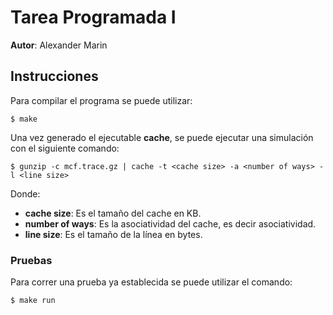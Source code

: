 # Tarea Programada I #

**Autor**: Alexander Marin

## Instrucciones ##

Para compilar el programa se puede utilizar:

	$ make

Una vez generado el ejecutable **cache**, se puede ejecutar una simulación con el siguiente
comando:

	$ gunzip -c mcf.trace.gz | cache -t <cache size> -a <number of ways> -l <line size>

Donde:

- **cache size**: Es el tamaño del cache en KB.
- **number of ways**: Es la asociatividad del cache, es decir asociatividad.
- **line size**: Es el tamaño de la línea en bytes.

### Pruebas ###

Para correr una prueba ya establecida se puede utilizar el comando:

	$ make run
